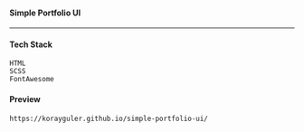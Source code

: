#### Simple Portfolio UI

<hr>

#### Tech Stack

```
HTML
SCSS
FontAwesome
```

#### Preview

```
https://korayguler.github.io/simple-portfolio-ui/
```
